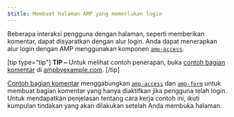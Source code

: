 ```yaml
---
$title: Membuat halaman AMP yang memerlukan login
---
```

Beberapa interaksi pengguna dengan halaman, seperti memberikan komentar, dapat disyaratkan dengan alur login. Anda dapat menerapkan alur login dengan AMP menggunakan komponen [`amp-access`](../../../../documentation/components/reference/amp-access.md).

[tip type="tip"]
**TIP –** Untuk melihat contoh penerapan, buka [contoh bagian komentar](../../../../documentation/examples/documentation/Comment_Section.html) di [ampbyexample.com](../../../../documentation/examples/index.html).
[/tip]

[Contoh bagian komentar](../../../../documentation/examples/documentation/Comment_Section.html) menggabungkan [`amp-access`](../../../../documentation/components/reference/amp-access.md) dan [`amp-form`](../../../../documentation/components/reference/amp-form.md) untuk membuat bagian komentar yang hanya diaktifkan jika pengguna telah login. Untuk mendapatkan penjelasan tentang cara kerja contoh ini, ikuti kumpulan tindakan yang akan dilakukan setelah Anda membuka halaman.
